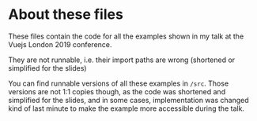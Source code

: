 # About these files

These files contain the code for all the examples shown in my talk at the Vuejs London 2019 conference.

They are not runnable, i.e. their import paths are wrong (shortened or simplified for the slides)

You can find runnable versions of all these examples in `/src`. Those versions are not 1:1 copies though, as the code was shortened and simplified for the slides, and in some cases, implementation was changed kind of last minute to make the example more accessible during the talk.
